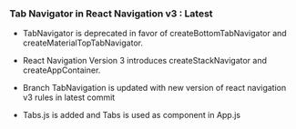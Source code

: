 ### Tab Navigator in React Navigation v3 : Latest

* TabNavigator is deprecated in favor of createBottomTabNavigator and createMaterialTopTabNavigator.

* React Navigation Version 3 introduces createStackNavigator and createAppContainer. 

* Branch TabNavigation is updated with new version of react navigation v3 rules in latest commit

* Tabs.js is added and Tabs is used as component in App.js
